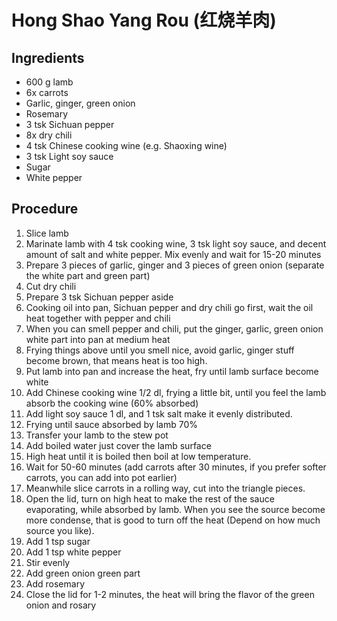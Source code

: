 # Hong Shao Yang Rou (红烧羊肉)
## Ingredients
- 600 g lamb
- 6x carrots
- Garlic, ginger, green onion
- Rosemary
- 3 tsk Sichuan pepper
- 8x dry chili
- 4 tsk Chinese cooking wine (e.g. Shaoxing wine)
- 3 tsk Light soy sauce
- Sugar
- White pepper
## Procedure
1. Slice lamb
2. Marinate lamb with 4 tsk cooking wine, 3 tsk light soy sauce, and decent amount of salt and white pepper. Mix evenly and wait for 15-20 minutes
3. Prepare 3 pieces of garlic, ginger and 3 pieces of green onion (separate the white part and green part)
4. Cut dry chili
5. Prepare 3 tsk Sichuan pepper aside
6. Cooking oil into pan, Sichuan pepper and dry chili go first, wait the oil heat together with pepper and chili
7. When you can smell pepper and chili, put the ginger, garlic, green onion white part into pan at medium heat
8. Frying things above until you smell nice, avoid garlic, ginger stuff become brown, that means heat is too high.
9. Put lamb into pan and increase the heat, fry until lamb surface become white
10. Add Chinese cooking wine 1/2 dl, frying a little bit, until you feel the lamb absorb the cooking wine (60% absorbed)
11. Add light soy sauce 1 dl, and 1 tsk salt make it evenly distributed.
12. Frying until sauce absorbed by lamb 70%
13. Transfer your lamb to the stew pot
14. Add boiled water just cover the lamb surface
15. High heat until it is boiled then boil at low temperature.
16. Wait for 50-60 minutes (add carrots after 30 minutes, if you prefer softer carrots, you can add into pot earlier)
17. Meanwhile slice carrots in a rolling way, cut into the triangle pieces.
18. Open the lid, turn on high heat to make the rest of the sauce evaporating, while absorbed by lamb. When you see the source become more condense, that is good to turn off the heat (Depend on how much source you like).
19. Add 1 tsp sugar
20. Add 1 tsp white pepper
21. Stir evenly
22. Add green onion green part
23. Add rosemary
24. Close the lid for 1-2 minutes, the heat will bring the flavor of the green onion and rosary

